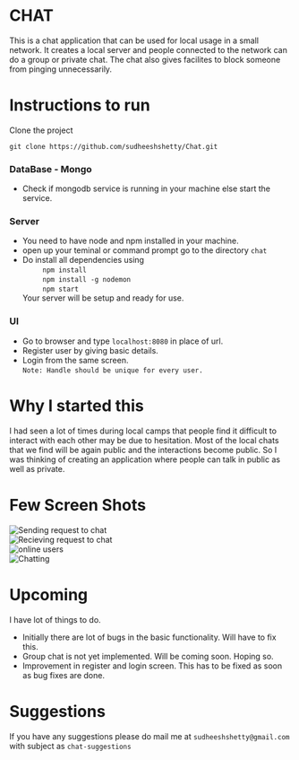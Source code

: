 # CHAT
This is a chat application that can be used for local usage in a small network. It creates a local server and people connected to the network can do a group or private chat. The chat also gives facilites to block someone from pinging unnecessarily.

# Instructions to run
Clone the project
```
git clone https://github.com/sudheeshshetty/Chat.git
```

### DataBase - Mongo
* Check if mongodb service is running in your machine else start the service.

### Server
* You need to have node and npm installed in your machine.
* open up your teminal or command prompt go to the directory `chat`
* Do install all dependencies using  
   &nbsp;&nbsp;&nbsp;&nbsp;&nbsp;&nbsp;&nbsp;&nbsp;&nbsp;`npm install`  
   &nbsp;&nbsp;&nbsp;&nbsp;&nbsp;&nbsp;&nbsp;&nbsp;&nbsp;`npm install -g nodemon`  
    &nbsp;&nbsp;&nbsp;&nbsp;&nbsp;&nbsp;&nbsp;&nbsp;&nbsp;`npm start`  
Your server will be setup and ready for use.

### UI
* Go to browser and type `localhost:8080` in place of url.
* Register user by giving basic details.
* Login from the same screen.  
`Note: Handle should be unique for every user.`

# Why I started this
I had seen a lot of times during local camps that people find it difficult to interact with each other may be due to hesitation. Most of the local chats that we find will be again public and the interactions become public. So I was thinking of creating an application where people can talk in public as well as private.

# Few Screen Shots
![Sending request to chat](/Chat/screenshots/sending_request.png?raw=true "Sending Request")  
![Recieving request to chat](/Chat/screenshots/recieving_request.png?raw=true "Recieving Request")  
![online users](/Chat/screenshots/online_users.png?raw=true "Online users")  
![Chatting](/Chat/screenshots/chat.png?raw=true "Chatting with Friend")

# Upcoming
I have lot of things to do. 
* Initially there are lot of bugs in the basic functionality. Will have to fix this.
* Group chat is not yet implemented. Will be coming soon. Hoping so.
* Improvement in register and login screen. This has to be fixed as soon as bug fixes are done.  

# Suggestions
If you have any suggestions please do mail me at `sudheeshshetty@gmail.com` with subject as `chat-suggestions`
